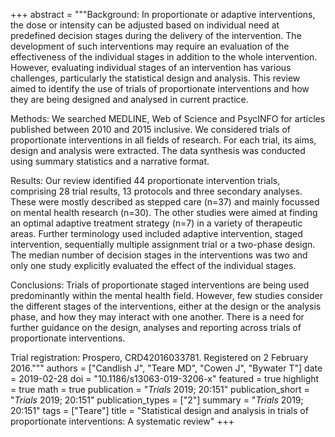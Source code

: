 +++
abstract = """Background: In proportionate or adaptive interventions, the dose or intensity can be adjusted based on individual need at predefined decision stages during the delivery of the intervention. The development of such interventions may require an evaluation of the effectiveness of the individual stages in addition to the whole intervention. However, evaluating individual stages of an intervention has various challenges, particularly the statistical design and analysis. This review aimed to identify the use of trials of proportionate interventions and how they are being designed and analysed in current practice.

Methods: We searched MEDLINE, Web of Science and PsycINFO for articles published between 2010 and 2015 inclusive. We considered trials of proportionate interventions in all fields of research. For each trial, its aims, design and analysis were extracted. The data synthesis was conducted using summary statistics and a narrative format.

Results: Our review identified 44 proportionate intervention trials, comprising 28 trial results, 13 protocols and three secondary analyses. These were mostly described as stepped care (n=37) and mainly focussed on mental health research (n=30). The other studies were aimed at finding an optimal adaptive treatment strategy (n=7) in a variety of therapeutic areas. Further terminology used included adaptive intervention, staged intervention, sequentially multiple assignment trial or a two-phase design. The median number of decision stages in the interventions was two and only one study explicitly evaluated the effect of the individual stages.

Conclusions: Trials of proportionate staged interventions are being used predominantly within the mental health field. However, few studies consider the different stages of the interventions, either at the design or the analysis phase, and how they may interact with one another. There is a need for further guidance on the design, analyses and reporting across trials of proportionate interventions.

Trial registration: Prospero, CRD42016033781. Registered on 2 February 2016."""
authors = ["Candlish J", "Teare MD", "Cowen J", "Bywater T"]
date = 2019-02-28
doi = "10.1186/s13063-019-3206-x"
featured = true
highlight = true
math = true
publication = "*Trials* 2019; 20:151"
publication_short = "*Trials* 2019; 20:151"
publication_types = ["2"]
summary = "*Trials* 2019; 20:151"
tags = ["Teare"]
title = "Statistical design and analysis in trials of proportionate interventions: A systematic review"
+++
